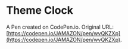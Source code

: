 # Theme Clock

A Pen created on CodePen.io. Original URL: [https://codepen.io/JAMAZON/pen/wvQKZXp](https://codepen.io/JAMAZON/pen/wvQKZXp).

